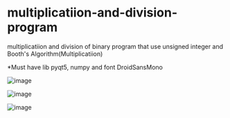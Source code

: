 # multiplicatiion-and-division-program
multiplicatiion and division of binary program that use unsigned integer and Booth's Algorithm(Multiplicatiion)

*Must have lib pyqt5, numpy and font DroidSansMono 

![image](https://user-images.githubusercontent.com/75197663/154283790-11f89fe4-3c62-43dd-be37-d70981f34957.png)

![image](https://user-images.githubusercontent.com/75197663/154283924-bf764a42-ecfa-431d-8e01-f492e1469d50.png)

![image](https://user-images.githubusercontent.com/75197663/154284246-c11de4a1-2bd7-4b36-bad7-5eae0c6cb77b.png)


